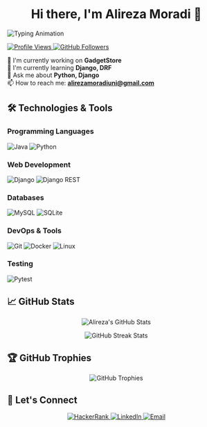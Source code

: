 <h1 align="center">Hi there, I'm Alireza Moradi 👋</h1>

<div align="left">
  <img src="https://readme-typing-svg.demolab.com?font=Fira+Code&weight=500&pause=1000&color=F70000&width=435&lines=NullReferenceException;I'm+just+a+programmer.;Are+you+a+one+or+a+zero%3F;Rubber+Duck+Debugging;It's+not+a+bug%2C+it's+a+feature." alt="Typing Animation" />
</div>

<p align="left">
  <a href="https://github.com/AlirezaMoradiDev">
    <img src="https://komarev.com/ghpvc/?username=AlirezaMoradiDev&label=Profile%20Views&color=red&style=flat" alt="Profile Views" />
  </a>
  <a href="https://github.com/AlirezaMoradiDev?tab=followers">
    <img src="https://img.shields.io/github/followers/AlirezaMoradiDev.svg?style=flat&color=red&label=Followers" alt="GitHub Followers" />
  </a>
</p>

🔭 I'm currently working on **GadgetStore**  
🌱 I'm currently learning **Django, DRF**  
💬 Ask me about **Python, Django**  
📫 How to reach me: **alirezamoradiuni@gmail.com**  

## 🛠️ Technologies & Tools

### Programming Languages
![Java](https://custom-icon-badges.demolab.com/badge/Java-007396.svg?logo=java&logoColor=white)
![Python](https://img.shields.io/badge/-Python-3776AB?style=flat-square&logo=python&logoColor=white)

### Web Development
![Django](https://img.shields.io/badge/-Django-092E20?style=flat-square&logo=django&logoColor=white)
![Django REST](https://img.shields.io/badge/-Django%20REST-ff1709?style=flat-square&logo=django&logoColor=white)

### Databases
![MySQL](https://img.shields.io/badge/-MySQL-4479A1?style=flat-square&logo=mysql&logoColor=white)
![SQLite](https://img.shields.io/badge/-SQLite-003B57?style=flat-square&logo=sqlite&logoColor=white)

### DevOps & Tools
![Git](https://img.shields.io/badge/-Git-F05032?style=flat-square&logo=git&logoColor=white)
![Docker](https://img.shields.io/badge/-Docker-2496ED?style=flat-square&logo=docker&logoColor=white)
![Linux](https://img.shields.io/badge/-Linux-FCC624?style=flat-square&logo=linux&logoColor=black)

### Testing
![Pytest](https://img.shields.io/badge/-Pytest-0A9EDC?style=flat-square&logo=pytest&logoColor=white)

## 📈 GitHub Stats

<p align="center">
  <img src="https://github-readme-stats.vercel.app/api?username=AlirezaMoradiDev&show_icons=true&theme=dark&title_color=ff0000&text_color=ffffff&bg_color=000000&hide_border=true" alt="Alireza's GitHub Stats" />
</p>



<p align="center">
  <img src="https://streak-stats.demolab.com/?user=AlirezaMoradiDev&theme=dark&background=000000&stroke=ff0000&ring=ff0000&fire=ff0000&currStreakNum=ffffff&currStreakLabel=ff0000&sideNums=ffffff&sideLabels=ffffff&dates=ffffff" alt="GitHub Streak Stats" />
</p>



## 🏆 GitHub Trophies

<p align="center">
  <img src="https://github-profile-trophy.vercel.app/?username=AlirezaMoradiDev&theme=onestar&no-frame=true&no-bg=true&margin-w=15&title=Stars,Commit,Followers,Repositories,PullRequest" alt="GitHub Trophies" />
</p>


## 🤝 Let's Connect

<p align="center">
  <a href="https://www.hackerrank.com/alirezamoradi" target="_blank">
    <img src="https://img.shields.io/badge/-HackerRank-2EC866?style=flat-square&logo=HackerRank&logoColor=white" alt="HackerRank" />
  </a>
  <a href="https://linkedin.com/in/alireza-moradi-128979353" target="_blank">
    <img src="https://img.shields.io/badge/-LinkedIn-0077B5?style=flat-square&logo=linkedin&logoColor=white" alt="LinkedIn" />
  </a>
  <a href="mailto:alirezamoradiuni@gmail.com">
    <img src="https://img.shields.io/badge/-Email-D14836?style=flat-square&logo=gmail&logoColor=white" alt="Email" />
  </a>
</p>
